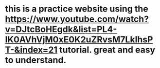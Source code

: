 # this is a practice website using the https://www.youtube.com/watch?v=DJtcBoHEgdk&list=PL4-IK0AVhVjM0xE0K2uZRvsM7LkIhsPT-&index=21 tutorial. great and easy to understand.

